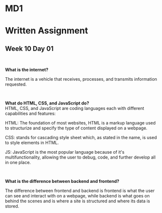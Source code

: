# MD1
# Written Assignment
## Week 10 Day 01
<br>

**What is the internet?**
<br>

The internet is a vehicle that receives,  processes, and transmits information requested.

<br>

**What do HTML, CSS, and JavaScript do?**
<br>
HTML, CSS, and JavaScript are coding languages each with different capabilities and features:
<br>

HTML: The foundation of most websites, HTML is a markup language used to structurize and specify the type of content displayed on a webpage. 
<br>

CSS: stands for cascading style sheet which, as stated in the name, is used to style elements in HTML.
<br>

JS: JavaScript is the most popular language because of it's multifunctionality, allowing the user to debug, code, and further develop all in one place.


<br>

 **What is the difference between backend and frontend?**
 <br>

 The difference between frontend and backend is frontend is what the user can see and interact with on a webpage, while backend is what goes on behind the scenes and is where a site is structured and where its data is stored. 